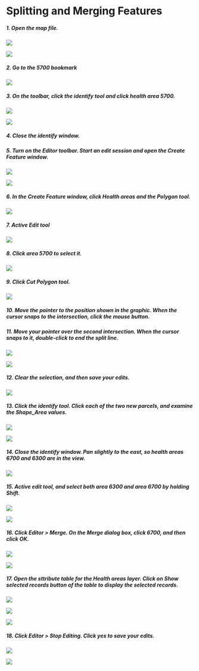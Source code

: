 # Splitting and Merging Features

##### 1. Open the map file.

![](./img/ArcGis-13b-01-1.png)

![](./img/ArcGis-13b-01-2.png)

##### 2. Go to the 5700 bookmark

![](./img/ArcGis-13b-02.png)

##### 3. On the toolbar, click the identify tool and click health area 5700.

![](./img/ArcGis-13b-03-1.png)

![](./img/ArcGis-13b-03-2.png)

##### 4. Close the identify window.

##### 5. Turn on the Editor toolbar. Start an edit session and open the Create Feature window.

![](./img/ArcGis-13b-05-1.png)

![](./img/ArcGis-13b-05-2.png)

##### 6. In the Create Feature window, click Health areas and the Polygon tool.

![](./img/ArcGis-13b-06.png)

##### 7. Active Edit tool

![](./img/ArcGis-13b-07.png)

##### 8. Click area 5700 to select it. 

![](./img/ArcGis-13b-08.png)

##### 9. Click Cut Polygon tool.

![](./img/ArcGis-13b-09.png)

##### 10. Move the pointer to the position shown in the graphic. When the cursor snaps to the intersection, click the mouse button.

##### 11. Move your pointer over the second intersection. When the cursor snaps to it, double-click to end the split line.

![](./img/ArcGis-13b-10.png)

![](./img/ArcGis-13b-11.png)

##### 12. Clear the selection, and then save your edits.

![](./img/ArcGis-13b-12.png)

##### 13. Click the identify tool. Click each of the two new parcels, and examine the Shape_Area values.

![](./img/ArcGis-13b-13-1.png)

![](./img/ArcGis-13b-13-2.png)

##### 14. Close the identify window. Pan slightly to the east, so health areas 6700 and 6300 are in the view.

![](./img/ArcGis-13b-14.png)

##### 15. Active edit tool, and select both area 6300 and area 6700 by holding Shift.

![](./img/ArcGis-13b-15-1.png)

![](./img/ArcGis-13b-15-2.png)

##### 16. Click Editor > Merge. On the Merge dialog box, click 6700, and then click OK.

![](./img/ArcGis-13b-16-1.png)

![](./img/ArcGis-13b-16-2.png)

##### 17. Open the sttribute table for the Health areas layer. Click on Show selected records button of the table to display the selected records.

![](./img/ArcGis-13b-17-1.png)

![](./img/ArcGis-13b-17-2.png)

![](./img/ArcGis-13b-17-3.png)

##### 18. Click Editor > Stop Editing. Click yes to save your edits.

![](./img/ArcGis-13b-18-1.png)

![](./img/ArcGis-13b-18-2.png)










